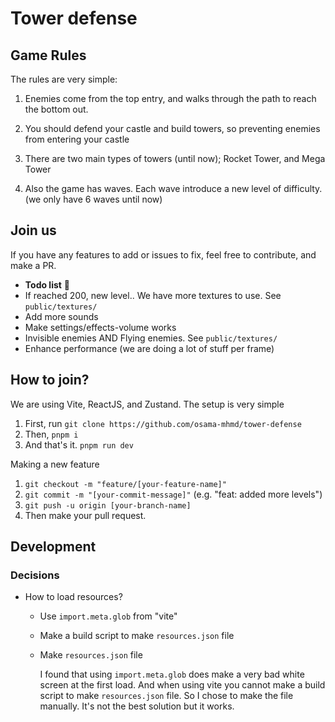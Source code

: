 # Tower defense

## Game Rules

The rules are very simple:

1. Enemies come from the top entry, and walks through the path to reach the bottom out.

2. You should defend your castle and build towers, so preventing enemies from entering your castle

3. There are two main types of towers (until now); Rocket Tower, and Mega Tower

4. Also the game has waves. Each wave introduce a new level of difficulty. (we only have 6 waves until now)

## Join us

If you have any features to add or issues to fix, feel free to contribute, and make a PR.

- **Todo list** 🎯
- If reached 200, new level.. We have more textures to use. See `public/textures/`
- Add more sounds
- Make settings/effects-volume works
- Invisible enemies AND Flying enemies. See `public/textures/`
- Enhance performance (we are doing a lot of stuff per frame)

## How to join?

We are using Vite, ReactJS, and Zustand. The setup is very simple

1. First, run `git clone https://github.com/osama-mhmd/tower-defense`
2. Then, `pnpm i`
3. And that's it. `pnpm run dev`

Making a new feature

1. `git checkout -m "feature/[your-feature-name]"`
2. `git commit -m "[your-commit-message]"` (e.g. "feat: added more levels")
3. `git push -u origin [your-branch-name]`
4. Then make your pull request.

## Development

### Decisions

- How to load resources?

  - Use `import.meta.glob` from "vite"
  - Make a build script to make `resources.json` file
  - Make `resources.json` file

    I found that using `import.meta.glob` does make a very bad white screen at the first load. And when using vite you cannot make a build script to make `resources.json` file. So I chose to make the file manually. It's not the best solution but it works.
